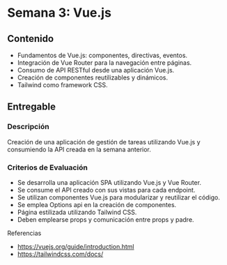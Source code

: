 # Semana 3: Vue.js

## Contenido

- Fundamentos de Vue.js: componentes, directivas, eventos.
- Integración de Vue Router para la navegación entre páginas.
- Consumo de API RESTful desde una aplicación Vue.js.
- Creación de componentes reutilizables y dinámicos.
- Tailwind como framework CSS.

## Entregable

### Descripción
Creación de una aplicación de gestión de tareas utilizando Vue.js y consumiendo la API creada en la semana anterior.
### Criterios de Evaluación

- Se desarrolla una aplicación SPA utilizando Vue.js y Vue Router.
- Se consume el API creado con sus vistas para cada endpoint.
- Se utilizan componentes Vue.js para modularizar y reutilizar el código.
- Se emplea Options api en la creación de componentes.
- Página estilizada utilizando Tailwind CSS.
- Deben emplearse props y comunicación entre props y padre.

Referencias
- https://vuejs.org/guide/introduction.html
- https://tailwindcss.com/docs/